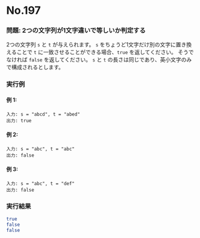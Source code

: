 # No.197

### 問題: 2つの文字列が1文字違いで等しいか判定する

2つの文字列 `s` と `t` が与えられます。
`s` をちょうど1文字だけ別の文字に置き換えることで `t` に一致させることができる場合、`true` を返してください。
そうでなければ `false` を返してください。
`s` と `t` の長さは同じであり、英小文字のみで構成されるとします。

### 実行例

#### 例 1:

```
入力: s = "abcd", t = "abed"
出力: true
```

#### 例 2:

```
入力: s = "abc", t = "abc"
出力: false
```

#### 例 3:

```
入力: s = "abc", t = "def"
出力: false
```

### 実行結果

```sh
true
false
false
```
